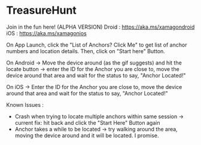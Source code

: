 # TreasureHunt

Join in the fun here! (ALPHA VERSION)
Droid : https://aka.ms/xamagondroid
iOS : https://aka.ms/xamagonios


On App Launch, click the "List of Anchors? Click Me" to get list of anchor numbers and location details. Then, click  on "Start here" Button. 

On Android -> Move the device around (as the gif suggests) and hit the locate button -> enter the ID for the Anchor you are close to, move the device around that area and wait for the status to say, "Anchor Located!"

On iOS -> Enter the ID for the Anchor you are close to, move the device around that area and wait for the status to say, "Anchor Located!"


Known Issues :
- Crash when trying to locate multiple anchors within same session -> current fix: hit back and click the "Start Here" Button again
- Anchor takes a while to be located -> try walking around the area, moving the device around and it will be located. I promise. 
